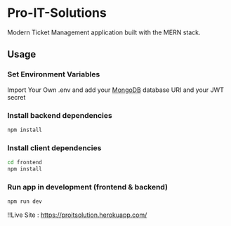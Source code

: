 # Pro-IT-Solutions

Modern Ticket Management application built with the MERN stack.
## Usage

### Set Environment Variables

Import Your Own .env and add your [MongoDB](https://www.mongodb.com/) database URI and your JWT secret

### Install backend dependencies

```bash
npm install
```

### Install client dependencies

```bash
cd frontend
npm install
```

### Run app in development (frontend & backend)

```bash
npm run dev
```
!!Live Site :
https://proitsolution.herokuapp.com/
